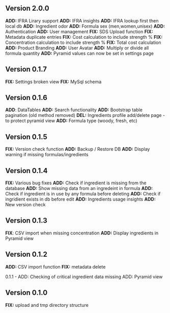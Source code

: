 ## Version 2.0.0
 **ADD:** IFRA Lirary support
**ADD:** IFRA insights
**ADD:** IFRA lookup first then local db
**ADD:** Ingredient odor
**ADD:** Formula sex (men,women,unisex)
**ADD:** Authentication
**ADD:** User management
**FIX:** SDS Upload function
**FIX:** Metadata duplicate entries
**FIX:** Cost calculation to include strength %
**FIX:** Concentration calculation to include strength %
**FIX:** Total cost calculation
**ADD:** Product Branding
**ADD:** User Avatar
**ADD:** Multiply or divide all formula quantity
**ADD:** Pyramid values can now be set in settings page


## Version 0.1.7
**FIX:** Settings broken view
**FIX:** MySql schema

## Version 0.1.6
**ADD**: DataTables
**ADD:** Search functionality
**ADD:** Bootstrap table pagination (old method removed)
**DEL:** Ingredients profile add/delete page - to protect pyramid view
**ADD:** Formula type (woody, fresh, etc)

## Version 0.1.5
**FIX:** Version check function
**ADD:** Backup / Restore DB
**ADD:** Display warning if missing formulas/ingredients
		
## Version 0.1.4
**FIX:** Various bug fixes
**ADD:** Check if ingredient is missing from the database
**ADD:** Show missing data from an ingredeint in formula
**ADD:** Check if ingredient is in use by any formula before deleting
**ADD:** Check if ingridient exists in db before edit
**ADD:** Ingredients usage insights
**ADD:** New version check

## Version 0.1.3
**FIX**: CSV import when missing concentration
**ADD:** Display ingredients in Pyramid view

## Version 0.1.2
**ADD:** CSV import function
**FIX:** metadata delete

0.1.1 - 
ADD: Checking of critical ingredient data missing
ADD: Pyramid view

## Version 0.1.0
**FIX:** upload and tmp directory structure
